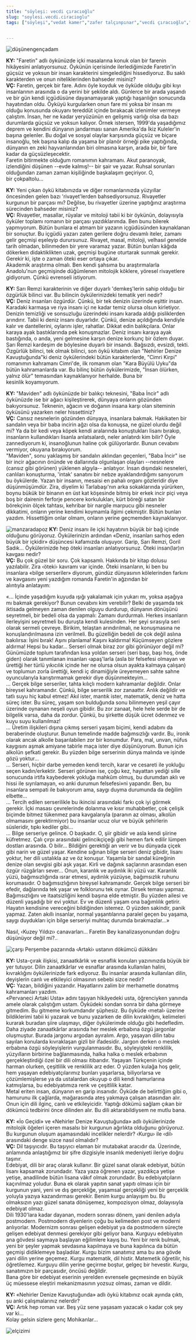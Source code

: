 ```yaml
---
title: "söyleşi: vecdi çıracıoğlu"
slug: "soylesi.vecdi.ciracioglu"
tags: ["söyleşi","vedat kamer","zafer talçınpınar","vecdi çıracıoğlu","sayı: yedi"]


---
```




![düşünengençadam](/img/ky07_06_gulenayc.jpg)

**KY:** \"Faretin\" adlı
öykünüzde içki masalarına konuk olan bir farenin hikâyesini
anlatıyorsunuz. Öykünün içerisinde ilerlediğimizde Faretin\'in güçsüz ve
yoksun bir insan karakterini simgelediğini hissediyoruz. Bu saklı
karakterden ve onun niteliklerinden bahseder misiniz?\
**VÇ:** Faretin, gerçek bir fare. Adını öyle koyduk ve öyküde olduğu
gibi kıyı insanlarının arasında o da yerini bir şekilde aldı. Günlerce
bir arada yaşandı ve bir gün kendi içgüdüsüne dayanamayarak yaptığı
haşarılığın sonucunda hayatından oldu. Öyküyü kurgularken onun fare mi
yoksa bir insan mı olduğu konusunda okuyanı tereddüt içinde bırakacak
izlenimler vermeye çalıştım. İnsan, her ne kadar yeryüzünün en gelişmiş
varlığı olsa da bazı durumlarda güçsüz ve yoksun kalıyor. Örnek
istersen, 1999\'da yaşadığımız deprem ve kendini dünyanın jandarması
sanan Amerika\'da İkiz Kuleler\'in başına gelenler. Bu doğal ve sosyal
olaylar karşısında güçsüz ve biçare insanoğlu, tek başına kalıp da
yaşama bir planör örneği pike yaptığında, dünyanın en zeki
hayvanlarından biri olmasına karşın, arada bir, bir fare kadar da
güçsüzleşecektir.\
Faretin bitirmekte olduğum romanımın kahramanı. Akut paranoyak,
izlendiğini düşünen --evde kalmış!-- bir şair ve yazar. Ruhsal sorunları
olduğundan zaman zaman kişiliğinde başkalaşım geçiriyor. O,
bir çokpaltolu\...

**KY:** Yeni çıkan öykü kitabınızda ve diğer romanlarınızda yüzyıllar
öncesinden gelen bazı \'rivayet\'lerden bahsediyorsunuz. Rivayetler
kurgunun bir parçası mı? Değilse, bu rivayetler üzerine yaptığınız
araştırma sürecinden bahseder misiniz?\
**VÇ:** Rivayetler, masallar, rüyalar ve mitoloji tabii ki bir öykünün,
dolayısıyla öyküler toplamı romanın bir parçası yazdıklarımda. Ben bunu
bilerek yapmıyorum. Bütün bunlara el atmam bir yazarın içgüdüsünden
kaynaklanan bir sonuçtur. Bu içgüdü yazarı zaten gerilere doğru devamlı
iteler, zamanı gelir geçmişi eşeleyip durursunuz. Rivayet, masal,
mitoloji, velhasıl genelde tarih olmadan, bilinmeden bir yere varamaz
yazar. Bütün bunları kâğıda dökerken didaktiklikten uzak, geçmişi bugüne
oturtarak sunmak gerekir. Gerekir ki, işte o zaman öteki eser ortaya
çıkar.\
Akademik araştırma olmalı. Ben kendi şahsıma bu araştırmalarla
Anadolu\'nun geçmişinde düğümlenen mitolojik köklere, yöresel
rivayetlere gidiyorum. Çünkü evrenseli istiyorum.

**KY:** Sarı Remzi karakterinin ve diğer duyarlı \'demkeş\'lerin sahip
olduğu bir özgürlük bilinci var. Bu bilincin öykülerinizdeki tematik
yeri nedir?\
**VÇ:** Deniz insanları özgürdür. Çünkü, bir tek denizin üzerinde
eşittir insan. Karadaki karmaşa ve riya insanı içi ne kadar temiz olursa
olsun kirletiyor. Denizin temizliği ve sonsuzluğu üzerindeki insanı
karada aldığı pisliklerden arındırır. Tabii ki deniz insanı duyarlıdır.
Çünkü, denize açıldığında kendiyle kalır ve dantellerini, oylarını
işler, rahatlar. Dikkat edin balıkçılara. Onlar karaya ayak
bastıklarında pek konuşmazlar. Deniz insanı karaya ayak bastığında, o
anda, yeni gelmesine karşın denize korkunç bir özlem duyar.\
Sarı Remzi kardeşim de böylesine duyarlı bir insandı. Bağsızdı, evsizdi,
tekti. Özgürlük bilinci, tek olmak bilinci, son öykü kitabım olan
\"Nehirler Denize Kavuştuğunda\"ki deniz öykülerindeki bütün
karakterlerde, \"Cimri Kirpi\" romanımın kahramanı Cimri\'de, ilk
romanım olan \"Kara Büyülü Uyku\"da bütün kahramanlarda var. Bu bilinç
bütün öykülerimizde, \"İnsan ölürken, yalnız ölür\" temasından
kaynaklanıyor herhalde. Buna bir kesinlik koyamıyorum.

**KY:** \"Maviden\" adlı öykünüzde bir balıkçı teknesini, \"Baba İncir\"
adlı öykünüzde ise bir ağacı kişileştirerek, dünyaya onların gözünden
bakıyorsunuz. Teknenin, ağacın ve doğanın insana karşı olan siteminin
öyküsünü yazarken neler hissettiniz?\
**VÇ:** Cansız nesnelerin gözünden dünyaya, insanlara bakmak. Hakikaten
bir sandalın veya bir baba incirin ağzı olsa da konuşsa, ne güzel olurdu
değil mi? Ya da bir kedi veya köpek kendi aralarında konuştukları lisanı
bırakıp, insanların kullandıkları lisanla anlatsalardı, neler anlatırdı
kim bilir? Öyle zannediyorum ki, insanoğlunun haline çok gülüyorlardır.
Bunun cevabını vermiyor, okuyana bırakıyorum.\
\"Maviden\", sonu yaklaşmış bir sandalın aklından geçenleri, \"Baba
İncir\" ise bir incir ağacının önünde ve dallarında olgunlaşan olayları
--nesnelere (cansız gibi görünen) yüklenen algıyla-- anlatıyor. İnsan
dışındaki nesneleri, canlıları konuşturma, \'intak\' sanatını bir nebze
ayaklandırdığımı sanıyorum bu öykülerde. Yazan bir insanın, mesaisi en
pahalı organı gözleridir diye düşünmüşümdür. Zira, diyelim ki
Tarlabaşı\'nın arka sokaklarında yürürken, boynu bükük bir binanın en
üst kat köşesinde bitmiş bir erkek incir piçi veya boş bir dairenin
ferforje pencere korkulukları, kürt böreği satan bir börekçinin ölçek
tahtası, kehribar bir nargile marpucu gibi nesneler dikkatimi, onların
yerine kendimi koymamla ilgimi çekmiştir. Bütün bunları yazdım.
Hissettiğim onlar olmam, onların yerine geçmemden kaynaklanıyor.

![manzaradapoz](/img/ky07_07_vecdiciracioglu.jpg)
**KY:** Deniz insanı ile
içki hayatının büyük bir bağ içinde olduğunu görüyoruz. Öykülerinizin
ardından «Deniz, insanları sarhoş eden büyük bir içkidir» düşüncesi
kafamızda oluşuyor. Garip, Sarı Remzi, Goril Sadık... Öykülerinizde hep
öteki insanları anlatıyorsunuz. Öteki insan(lar)ın kavgası nedir?\
**VÇ:** Bu çok güzel bir soru. Çok kapsamlı. Hakkında bir kitap
dolusu yazılabilir. Zira ‹öteki› kavramı var içinde. Öteki insanların,
ki ben bu insanlara «bilge serseriler» diyorum, gündüz dünyasının
kölelerinden farkını ve kavgasını yeni yazdığım romanda Faretin'in
ağzından bir alıntıyla anlatayım:

«... İçinde yaşadığım kuyuda ışığı yakalamak için yukarı mı, yoksa
aşağıya mı bakmak gerekiyor? Bunun cevabını kim verebilir? Belki de
yaşamda tek iktisada gelmeyen zaman denilen olguyu durdurup, dünyanın
dönüşünü seyretmeli, bir bedeli olsa da yapmalı: Zamanı durdurmalı.
Herkes insanların ilerleyişini seyretmeli bu duruşta kendi kulesinden.
Her şeyi sırasıyla seri olarak sermeli çevreye. Birikim, telaştan
arındırılmalı, ne konuşmasına ne konuşlandırılmasına izin verilmeli. Bu
güzelliğin bedeli de çok değil aslına bakılırsa: İşini bırak! Aşını
planlama! Kaşını kaldırma! Küçümseyen gözlere aldırma! Hepsi bu kadar...
Serseri olmak biraz zor gibi görünüyor değil mi?\
Günümüzde toplum tarafından kısa yoldan serseri (seri başı, başı hoş,
önde giden) olarak tanımlanan insanları ‹apaş'larla (asla bir felsefesi
olmayan ve ürettiği her türlü yıkıcılık içinde her ne olursa olsun
ayakta kalmaya çalışan) ve toplumun zorla ürettiği, kendi iç dinamiğiyle
üreyemeyen sahte sahne oyuncularıyla karıştırmamak gerekir diye
düşünmekteyim...\
... Gerçek bilge serseriler, tahta kılıçlı modern kahramanlar değildir.
Onlar bireysel kahramandır. Çünkü, bilge serserilik zor zanaattır. Anlık
değildir ve tatlı suyu hiç kabul etmez! Akıl ister, mantık ister,
matematik, deniz ve hatta süreç ister. Bu süreç, yaşam son bulduğunda
sonu bilinmeyen yeşil çayır üzerinde oynanan neşeli oyun gibidir. Bu zor
zanaat, hele hele serde bir de bilgelik varsa, daha da zordur. Çünkü, bu
şirkette düşük ücret ödenmez ve kuyu suyu kullanılmaz!\
... Üretim ilişkileri dışına çıkmış serseri yaşam biçimi, kendi adabını
da beraberinde oluşturur. Bunun temelinde madde bağımsızlığı vardır. Bu,
ironik olarak ancak alkolle başarılabilen zor bir konumdur. Para, mal,
unvan, nüfus kaygısını aşmak amiyane tabirle maça ister diye
düşünüyorum. Bunun için alkolün şefkati gerekir. Bu yüzden bilge
serserinin dünya malında ve işinde gözü yoktur...\
... Serseri, hiçbir darbe yemeden kendi tercih, karar ve cesareti ile
yokluğu seçen kadın/erkektir. Serseri görünen ise, çoğu kez, hayattan
yediği sille sonucunda irtifa kaybederek yokluğa mahkûm olmuş, bu
durumdan aklı ve hissi ile sıyrılamayan, «o anki durumun felsefesi»ni
yapandır. Ben, bu insanlara sempati ile bakıyorum ama, saygı duyma
durumunda da değilim elbette...\
... Tercih edilen serserilikle bu ikincisi arasındaki farkı çok iyi
görmek gerekir. İçki masası çevrelerinde dolanma ve kısır muhabbetler,
çok çelişik biçimde bitmez tükenmez para kavgalarıyla (paranın az
olması, alkolün olmamasını gerektirmiyor) bu insanlar ucuz olur ve büyük
şehirlerin süsleridir, tıpkı kediler gibi...\
... Bilge serseriye gelince. O başkadır. O, şiir gibidir ve asla kendi
şiirine küfretmez. Çalı çırpı arasındaki gelincikçiçeği gibi hemen fark
edilir lümpen dostları arasında. O bilir... Bildiğini gerektiği an verir
ve bu dünyada çiçek gibi narin ve güzel yaşar. Kendine sığınan bilge
serseri deniz gibidir, lisanı yoktur, her dili ustalıkla az ve öz
konuşur. Yaşamla bir sandal küreğinin denize olan sevgisi gibi aşk
yaşar. Kirli ve dağınık saçlarının arasından esen özgür rüzgârları
sever... Onun, karanlık ve aydınlık iki yüzü var. Karanlık yüzü,
bağımsızlığında ısrar etmesi, aydınlık yüzüyse, bağımsızlık ruhunu
korumasıdır. O bağımsızlığının bireysel kahramanıdır. Gerçek bilge
serseri bir efedir, dağlarında tek yaşar ve folklorunu tek oynar. Dirsek
teması yapmaz. Bağımsızlığını ve itaatsizliğini kendi başına elde
etmiştir. Bu yüzden ailesi ve düzenli yaşadığı bir evi yoktur. Ev ve
düzenli yaşam ona bağımlılık getirir. Hayatın kendisine vereceğini
bildiğinden istemez. O yüzden sakindir, panik yapmaz. Zaten akıllı
insanlar, normal yaşantılarına paralel geçen bu yaşama, saygı duydukları
için bilge serseriyi muhtaç durumda bırakmazlar...»

Nasıl, ‹Kuzey Yıldızı› canavarları... Faretin Bey kanalizasyonundan
doğru düşünüyor değil mi?..

![çarşı](/img/ky07_08_artakiusta.jpg)
Perşembe pazarında ‹Artaki› ustanın dökümcü dükkânı

**KY:** Usta-çırak ilişkisi, zanaatkârlık ve esnaflık konuları
yazınınızda büyük bir yer tutuyor. Dilin zanaatkârlar ve esnaflar
arasında kullanılan halini, kıvraklığını öykülerinizde fark ediyoruz. Bu
insanlar arasında kullanılan dilin, deyişlerin canlı ve etkileyici
olmasının sebebi sizce nedir?\
**VÇ:** Yazan, bildiğini yazandır. Hayatlarını zalim bir
merhametle donatmış kahramanları yazdım.\
«Pervaneci Artaki Usta» adını taşıyan hikâyedeki usta, öğrenciyken
yanında amele olarak çalıştığım ustam. Öyküdeki sondan sonra bir daha
görmeye gitmedim. Bu gitmeme korkumdandır şüphesiz. Bu öyküde ‹metal›
üzerine bildiklerimi tabii ki yazarak ve bunu yazarken de dilin
kıvraklığını, kelimeleri kurarak buradan şiire ulaşmayı, diğer
öykülerimde olduğu gibi hedefledim. Daha ziyade zanaatkârlar arasında
her meslek erbabına özgü jargonlar oluşmuştur. Burada jargonu argodan
ayıralım. Argo, yaşayan dilin tabu sayılan konularda kıvraklaşan gizli
bir ifadesidir. Jargon derken o meslek erbabına özgü söyleyişlerin
vurgulanmasıdır. Bu, söyleyişteki renklilik, yüzyılların birbirine
bağlanmasında, halka halka o meslek erbabının gerçekleştirdiği özel bir
dili olması itibarıdır. Yaşayan Türkçenin içinde harman olurken,
çeşitlilik ve renklilik arz eder. O yüzden kulağa hoş gelir, hem yaşayan
edebiyatçılarımız bunları yaşarlarsa, biliyorlarsa ve çözümlemişlerse ya
da ustalardan okuyup o dili kendi hamurlarına katmışlarsa, bu
edebiyatımıza renk ve çeşitlilik katar.\
Metal eriten insan, dünyanın en garip insanıdır. Öyküde de belirttiğim
gibi o, hamurunu ilk çağlarda, mağarasında ateş yakmaya çalışan
atasından alır. Onun için dili ilginç, canlı ve etkileyicidir. Yaptığı
dökümü sağlam çıkan bir dökümcü tedbirini önce dilinden alır. Bu dili
aktarabildiysem ne mutlu bana.

**KY:** «İo Geçidi» ve «Nehirler Denize Kavuştuğunda» adlı
öykülerinizde mitolojik öğeleri içeren masalsı bir kurgunun ağırlıkta
olduğunu görüyoruz. Bu kurgunun oluşum aşamasındaki incelikler nelerdir?
‹Kurgu› ile ‹dil› arasındaki denge sizce nasıl olmalıdır?\
**VÇ:** Dil taşıyıcıdır. Bu taşıyıcı elaman bir mutabakat
aracıdır da. Üzerinde, anlamında anlaştığımız bir şifre dizgisiyle
insanlık medeniyeti ileriye doğru taşınır.\
Edebiyat, dili bir araç olarak kullanır. Bir güzel sanat olarak
edebiyat, bütün lisanı kapsamak zorundadır. Yaza yaza öğrenen yazar,
yazdıkça yetişe yetişe, anadilinde bütün lisana vâkıf olmak zorundadır.
Bu edebiyatçıların kaçınılmaz yoludur. Buna ek olarak yapıtın sanat
yapıtı olması için bir kurgunun yani, yeni ve dış gerçekliğe, yaşamsal
gerçekliği yeni bir gerçeklik yoluyla yazıya kazandırması gerekir. Benim
kurgu anlayışım bu. Bu olmaksızın yazı güzel sanata dönüşemez,
kompozisyon olmaz, dolayısıyla edebiyat olmaz.\
Dili 1930'lara kadar dayanan, modern sonrası dönem, yani denilen adıyla
postmodern. Postmodern diyenlerin çoğu bu kelimeden post ve moderni
anlıyorlar. Modernizm sonrası gelişen edebiyat ya da postmodern süreçte
gelişen edebiyat denmesi gerekiyor gibi geliyor bana. Kurguyu edebiyatın
ana gövdesi saymaya başlayan eğilimlere kayış bu. Yeni bir renk bulmak,
yeni bir şeyler yapmak sevdasına kapılmaya ve buna kapılınca da bütün
geçmişi didiklemeye başladılar. Kurgu bizim sanatımız ama bu ana gövde
yani dilin yerine geçemez. Kurgu matematik, dil histir. Matemetik
öğretilir, his öğretilemez. Kurguyu dilin yerine geçirme boştur, gelgeç
bir hevestir. Kurgu, sanatımızın bir parçasıdır, öncüsü değildir.\
Bana göre bir edebiyat eserinin yerelden evrensele geçmesinde en büyük
üç müessese eleştiri mekanizmasının yozsuz olması, zaman ve dildir.

**KY:** «Nehirler Denize Kavuştuğunda» adlı öykü kitabınız ocak
ayında çıktı, şu anki çalışmalarınız nelerdir?\
**VÇ:** Artık hep roman var. Beş yüz sene yaşasam yazacak o
kadar çok şey var ki...\
Kolay gelsin sizlere genç Mohikanlar...


![elçizimi](/img/ky07_09b_cizimler.jpg)
